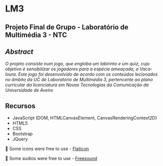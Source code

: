 # LM3

## **Projeto Final de Grupo - Laboratório de Multimédia 3 - NTC**

## *Abstract*

*O projeto consiste num jogo, que engloba um labirinto e um quiz, cujo objetivo é sensibilizar os jogadores para a espécie ameaçada, a Vaca-loura. 
Este jogo foi desenvolvido de acordo com os conteúdos lecionados no âmbito da UC de Laboratório de Multimédia 3, pertencente ao plano curricular da licenciatura em Novas Tecnologias da Comunicação da Universidade de Aveiro*

## Recursos
* JavaScript (DOM, HTMLCanvasElement, CanvasRenderingContext2D)
* HTML5 
* CSS
* Bootstrap
* JQuery

:round_pushpin: Some icons were free to use - [Flaticon](flaticon.com)

:round_pushpin: Some audios were free to use - [Freesound](freesound.org)
